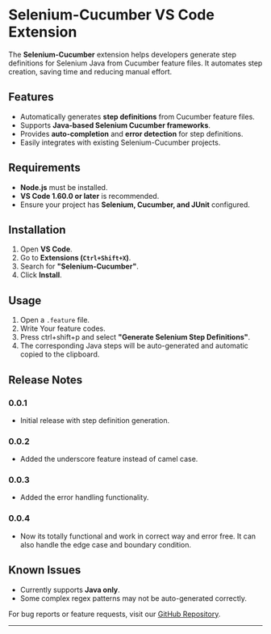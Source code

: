 # Selenium-Cucumber VS Code Extension

The **Selenium-Cucumber** extension helps developers generate step definitions for Selenium Java from Cucumber feature files. It automates step creation, saving time and reducing manual effort.

## Features

- Automatically generates **step definitions** from Cucumber feature files.
- Supports **Java-based Selenium Cucumber frameworks**.
- Provides **auto-completion** and **error detection** for step definitions.
- Easily integrates with existing Selenium-Cucumber projects.

## Requirements

- **Node.js** must be installed.
- **VS Code 1.60.0 or later** is recommended.
- Ensure your project has **Selenium, Cucumber, and JUnit** configured.

## Installation

1. Open **VS Code**.
2. Go to **Extensions (`Ctrl+Shift+X`)**.
3. Search for **"Selenium-Cucumber"**.
4. Click **Install**.

## Usage

1. Open a `.feature` file.
2. Write Your feature codes.
3. Press ctrl+shift+p and select **"Generate Selenium Step Definitions"**.
4. The corresponding Java steps will be auto-generated and automatic copied to the clipboard.

## Release Notes

### 0.0.1
- Initial release with step definition generation.

### 0.0.2
- Added the underscore feature instead of camel case.

### 0.0.3
- Added the error handling functionality.

### 0.0.4
- Now its totally functional and work in correct way and error free. It can also handle the edge case and boundary condition.

## Known Issues

- Currently supports **Java only**.
- Some complex regex patterns may not be auto-generated correctly.

For bug reports or feature requests, visit our [GitHub Repository](https://github.com/GyanaprakashKhandual/selenium-cucumber-extension).

---

